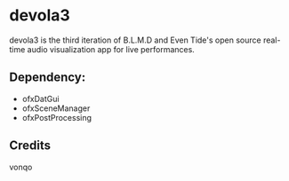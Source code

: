 # devola3

devola3 is the third iteration of B.L.M.D and Even Tide's open source real-time audio visualization app for live performances.

## Dependency:

* ofxDatGui
* ofxSceneManager
* ofxPostProcessing

## Credits

vonqo

